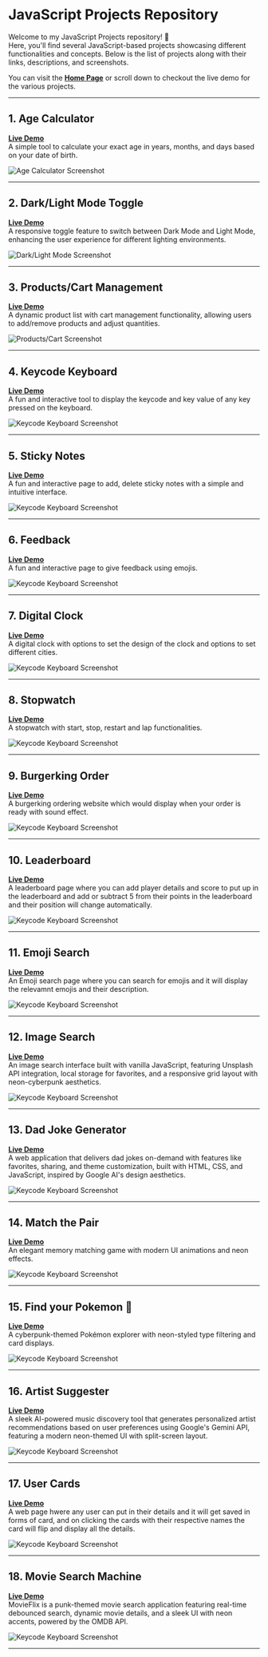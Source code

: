 # JavaScript Projects Repository

Welcome to my JavaScript Projects repository! 🎉  
Here, you'll find several JavaScript-based projects showcasing different functionalities and concepts. Below is the list of projects along with their links, descriptions, and screenshots.

You can visit the **[Home Page](https://amanmishra11.github.io/js-2/home.html)** or scroll down to checkout the live demo for the various projects.

---

## 1. Age Calculator
**[Live Demo](https://amanmishra11.github.io/js-2/)**  
A simple tool to calculate your exact age in years, months, and days based on your date of birth.

![Age Calculator Screenshot](./assets/age.png)

---

## 2. Dark/Light Mode Toggle
**[Live Demo](https://amanmishra11.github.io/js-2/dark.html)**  
A responsive toggle feature to switch between Dark Mode and Light Mode, enhancing the user experience for different lighting environments.

![Dark/Light Mode Screenshot](./assets/dark.jpg)

---

## 3. Products/Cart Management
**[Live Demo](https://amanmishra11.github.io/js-2/products.html)**  
A dynamic product list with cart management functionality, allowing users to add/remove products and adjust quantities.

![Products/Cart Screenshot](./assets/products.png)

---

## 4. Keycode Keyboard
**[Live Demo](https://amanmishra11.github.io/js-2/keycode.html)**  
A fun and interactive tool to display the keycode and key value of any key pressed on the keyboard.

![Keycode Keyboard Screenshot](./assets/keycode.png)

---

## 5. Sticky Notes
**[Live Demo](https://amanmishra11.github.io/js-2/sticky.html)**  
A fun and interactive page to add, delete sticky notes with a simple and intuitive interface.

![Keycode Keyboard Screenshot](./assets/sticky.png)

---

## 6. Feedback
**[Live Demo](https://amanmishra11.github.io/js-2/feedback.html)**  
A fun and interactive page to give feedback using emojis.

![Keycode Keyboard Screenshot](./assets/feedback.png)

---

## 7. Digital Clock
**[Live Demo](https://amanmishra11.github.io/js-2/clock.html)**  
A digital clock with options to set the design of the clock and options to set different cities. 

![Keycode Keyboard Screenshot](./assets/clock.png)

---

## 8. Stopwatch
**[Live Demo](https://amanmishra11.github.io/js-2/stopwatch.html)**  
A stopwatch with start, stop, restart and lap functionalities. 

![Keycode Keyboard Screenshot](./assets/stopwatch.png)

---

## 9. Burgerking Order
**[Live Demo](https://amanmishra11.github.io/js-2/burgerking.html)**  
A burgerking ordering website which would display when your order is ready with sound effect. 

![Keycode Keyboard Screenshot](./assets/burgerking.png)

---

## 10. Leaderboard
**[Live Demo](https://amanmishra11.github.io/js-2/leaderboard.html)**  
A leaderboard page where you can add player details and score to put up in the leaderboard and add or subtract 5 from their points in the leaderboard and their position will change automatically. 

![Keycode Keyboard Screenshot](./assets/leaderboard.png)

---

## 11. Emoji Search
**[Live Demo](https://amanmishra11.github.io/js-2/emoji.html)**  
An Emoji search page where you can search for emojis and it will display the relevamnt emojis and their description.

![Keycode Keyboard Screenshot](./assets/emoji.png)

---

## 12. Image Search
**[Live Demo](https://amanmishra11.github.io/js-2/image.html)**  
An image search interface built with vanilla JavaScript, featuring Unsplash API integration, local storage for favorites, and a responsive grid layout with neon-cyberpunk aesthetics.

![Keycode Keyboard Screenshot](./assets/image.png)

---

## 13. Dad Joke Generator
**[Live Demo](https://amanmishra11.github.io/js-2/dadjoke.html)**  
A web application that delivers dad jokes on-demand with features like favorites, sharing, and theme customization, built with HTML, CSS, and JavaScript, inspired by Google AI's design aesthetics.

![Keycode Keyboard Screenshot](./assets/dadjoke.png)

---

## 14. Match the Pair
**[Live Demo](https://amanmishra11.github.io/js-2/match.html)**  
An elegant memory matching game with modern UI animations and neon effects.

![Keycode Keyboard Screenshot](./assets/match.png)

---

## 15. Find your Pokemon 🌟
**[Live Demo](https://amanmishra11.github.io/js-2/pokemon.html)**  
A cyberpunk-themed Pokémon explorer with neon-styled type filtering and card displays.

![Keycode Keyboard Screenshot](./assets/pokemon.png)

---

## 16. Artist Suggester 
**[Live Demo](https://amanmishra11.github.io/js-2/artist.html)**  
A sleek AI-powered music discovery tool that generates personalized artist recommendations based on user preferences using Google's Gemini API, featuring a modern neon-themed UI with split-screen layout.

![Keycode Keyboard Screenshot](./assets/artist.png)

---

## 17. User Cards
**[Live Demo](https://amanmishra11.github.io/js-2/card.html)**  
A web page hwere any user can put in their details and it will get saved in forms of card, and on clicking the cards with their respective names the card will flip and display all the details.

![Keycode Keyboard Screenshot](./assets/card.png)

---

## 18. Movie Search Machine 
**[Live Demo](https://amanmishra11.github.io/js-2/movie.html)**  
MovieFlix is a punk-themed movie search application featuring real-time debounced search, dynamic movie details, and a sleek  UI with neon accents, powered by the OMDB API.

![Keycode Keyboard Screenshot](./assets/movie.png)

---


